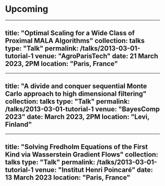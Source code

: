 # Upcoming

---
title: "Optimal Scaling for a Wide Class of Proximal MALA Algorithms"
collection: talks
type: "Talk"
permalink: /talks/2013-03-01-tutorial-1
venue: "AgroParisTech"
date: 21 March 2023, 2PM
location: "Paris, France"
---


---
title: "A divide and conquer sequential Monte Carlo approach
to high dimensional filtering"
collection: talks
type: "Talk"
permalink: /talks/2013-03-01-tutorial-1
venue: "BayesComp 2023"
date: March 2023, 2PM
location: "Levi, Finland"
---

---
title: "Solving Fredholm Equations of the First Kind via Wasserstein Gradient Flows"
collection: talks
type: "Talk"
permalink: /talks/2013-03-01-tutorial-1
venue: "Institut Henri Poincaré"
date: 13 March 2023
location: "Paris, France"
---
